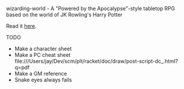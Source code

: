 wizarding-world - A "Powered by the Apocalypse"-style tabletop RPG based on the world of JK Rowling's Harry Potter

Read it [here](http://jeapostrophe.github.io/wizarding-world).

TODO
- Make a character sheet
- Make a PC cheat sheet
file:///Users/jay/Dev/scm/plt/racket/doc/draw/post-script-dc_.html?q=pdf
- Make a GM reference
- Snake eyes always fails
